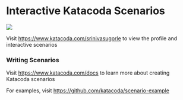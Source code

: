 # Interactive Katacoda Scenarios

[![](http://shields.katacoda.com/katacoda/srinivasugorle/count.svg)](https://www.katacoda.com/srinivasugorle "Get your profile on Katacoda.com")

Visit https://www.katacoda.com/srinivasugorle to view the profile and interactive scenarios

### Writing Scenarios
Visit https://www.katacoda.com/docs to learn more about creating Katacoda scenarios

For examples, visit https://github.com/katacoda/scenario-example
